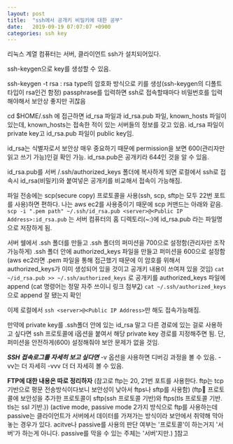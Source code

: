 ```yaml
---
layout: post
title:  "ssh에서 공개키 비밀키에 대한 공부"
date:   2019-09-19 07:07:07 +0900
categories: ssh key
---
```


리눅스 계열 컴퓨터는 서버, 클라이언트 ssh가 설치되어있다.

ssh-keygen으로 key를 생성할 수 있음. 

ssh-keygen -t rsa : rsa type의 암호화 방식으로 키를 생성(ssh-keygen의 디폴트 타입이 rsa인건 함정)
passphrase를 입력하면 ssh로 접속할때마다 비밀번호를 입력해야해서 보안상 좋지만 귀찮음

cd $HOME/.ssh 에 접근하면 id_rsa 파일과 id_rsa.pub 파일, known_hosts 파일이 있는데,
known_hosts는 접속한 적이 있는 서버들의 정보를 갖고 있음.
id_rsa 파일이 private key고 id_rsa.pub 파일이 public key임.

id_rsa는 식별자로서 보안상 매우 중요하기 때문에 permission을 보면 600(관리자만 읽고 쓰기 가능)인걸 확인 가능.
id_rsa.pub은 공개키라 644인 것을 알 수 있음.

id_rsa.pub를 서버 /.ssh/authorized_keys 폴더에 복사하게 되면 로컬에서 ssh로 접속시 id_rsa(비밀키)와 붙여넣은 공개키를 비교해서 접속이 가능해짐.

파일 전송에는 scp(secure copy) 프로토콜을 사용(ssh, scp, sftp는 모두 22번 포트를 사용)하면 편하다.
나는 aws ec2를 사용중이기 때문에 scp 커맨드는 아래와 같음.
```scp -i ".pem path" ~/.ssh/id_rsa.pub <server>@<Public IP Address>:id_rsa.pub``` 는 서버 컴퓨터의 홈 디렉토리(~:)에 id_rsa.pub 라는 파일명으로 저장하게 됨.

서버 쉘에서 .ssh 폴더를 만들고 .ssh 폴더의 퍼미션을 700으로 설정함(관리자만 조작 가능하게)
.ssh 폴더 안에 authorized_keys 파일을 만들고 퍼미션을 600으로 설정함(aws ec2라면 .pem 파일을 통해 접근했기 때문에 이 암호를 위해서 authorized_keys가 이미 생성되어 있을 것이고 공개키 내용이 쓰여져 있을 것임)
```cat ~/id_rsa.pub >> ~/.ssh/authorized_keys``` 로 공개키를 authorized_keys 파일에 append
(cat 명령어는 정말 자주 쓰이니 링크 첨부[2])
```cat ~/.ssh/authorized_keys``` 으로 append 잘 됐는지 확인

이제 로컬에서 ```ssh <server>@<Public IP Address>```만 해도 접속가능해짐.

만약에 private key를 .ssh폴더 안에 있는 id_rsa 말고 다른 경로에 있는 걸로 사용하고 싶다면 ssh 프로토콜에 i옵션을 붙여서
해당 private key 경로를 지정해주면 됨. 단, 퍼미션을 안전하게(600) 설정해줘야 보안 문제가 없을 것임.

***SSH 접속로그를 자세히 보고 싶다면***
-v 옵션을 사용하면 디버깅 과정을 볼 수 있음.
-vv는 더 자세히 -vvv 더 더 자세히 볼 수 있음.

**FTP에 대한 내용은 따로 정리하자**
(참고로 ftp는 20, 21번 포트를 사용한다. ftp는 tcp 기반으로 평문 전송방식이다보니 보안성이 낮아서 ftps나 sftp를 사용함)
(ftp 프로토콜에 보안성을 추가한 프로토콜이 sftp(ssh 프로토콜 기반)와 ftps(tls 프로토콜 기반. tls는 ssl 기반.))
(active mode, passive mode 2가지 방식으로 ftp를 사용하는데 passive는 클라이언트가 서버에서 데이터를 가져가는 방식이라 보안에서 취약해 막아놓는 경우가 있다. acitve나 passive를 사용의 판단 여부는 '프로토콜'이 하는거지 '서버'가 하는게 아니다. passive를 막을 수 있는 주체는 '서버'지만.)
[1]참고

[1]: https://blogger.pe.kr/305
[2]: https://www.tecmint.com/13-basic-cat-command-examples-in-linux/